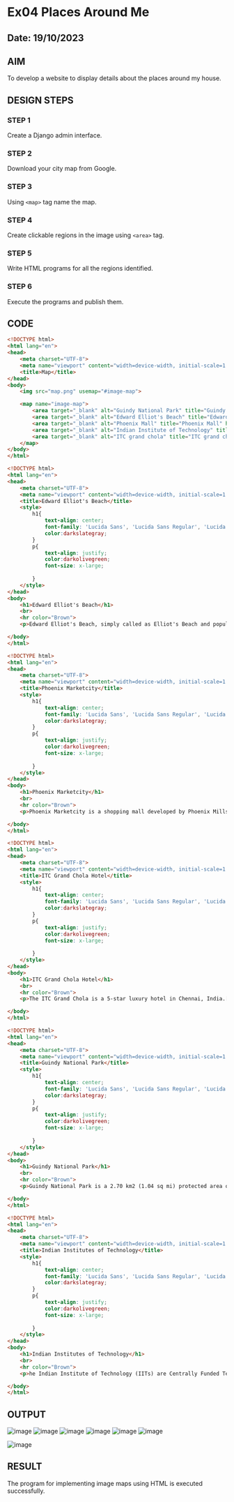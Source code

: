 # Ex04 Places Around Me
## Date: 19/10/2023

## AIM
To develop a website to display details about the places around my house.

## DESIGN STEPS

### STEP 1
Create a Django admin interface.

### STEP 2
Download your city map from Google.

### STEP 3
Using ```<map>``` tag name the map.

### STEP 4
Create clickable regions in the image using ```<area>``` tag.

### STEP 5
Write HTML programs for all the regions identified.

### STEP 6
Execute the programs and publish them.

## CODE
```html
<!DOCTYPE html>
<html lang="en">
<head>
    <meta charset="UTF-8">
    <meta name="viewport" content="width=device-width, initial-scale=1.0">
    <title>Map</title>
</head>
<body>
    <img src="map.png" usemap="#image-map">

    <map name="image-map">
        <area target="_blank" alt="Guindy National Park" title="Guindy National Park" href="park.html" coords="874,649,1028,721" shape="rect">
        <area target="_blank" alt="Edward Elliot's Beach" title="Edward Elliot's Beach" href="beach.html" coords="1642,713,1918,779" shape="rect">
        <area target="_blank" alt="Phoenix Mall" title="Phoenix Mall" href="mall.html" coords="548,879,764,945" shape="rect">
        <area target="_blank" alt="Indian Institute of Technology" title="Indian Institute of Technology" href="IIT.html" coords="903,852,1099,918" shape="rect">
        <area target="_blank" alt="ITC grand chola" title="ITC grand chola" href="itc.html" coords="755,490,904,580" shape="rect">
    </map>
</body>
</html>
```

```html
<!DOCTYPE html>
<html lang="en">
<head>
    <meta charset="UTF-8">
    <meta name="viewport" content="width=device-width, initial-scale=1.0">
    <title>Edward Elliot's Beach</title>
    <style>
        h1{
            text-align: center;
            font-family: 'Lucida Sans', 'Lucida Sans Regular', 'Lucida Grande', 'Lucida Sans Unicode', Geneva, Verdana, sans-serif;
            color:darkslategray;
        }
        p{
            text-align: justify;
            color:darkolivegreen;
            font-size: x-large;
            
        }
    </style>
</head>
<body>
    <h1>Edward Elliot's Beach</h1>
    <br>
    <hr color="Brown">
    <p>Edward Elliot's Beach, simply called as Elliot's Beach and popularly known as Besant Nagar Beach or the Bessie, is a natural urban beach located in the Besant Nagar neighbourhood of Chennai, Tamil Nadu, India. It is located next to the southern tip of the Marina Beach,[1] and was named after Edward Elliot, a chief magistrate and superintendent of police of the Madras Presidency in colonial India.[2] It has the Shrine of Our Lady of Good Health—also known as Annai Vailankanni Church—on its shore, and the Ashtalakshmi Temple nearby.</p>

</body>
</html>
```

```html
<!DOCTYPE html>
<html lang="en">
<head>
    <meta charset="UTF-8">
    <meta name="viewport" content="width=device-width, initial-scale=1.0">
    <title>Phoenix Marketcity</title>
    <style>
        h1{
            text-align: center;
            font-family: 'Lucida Sans', 'Lucida Sans Regular', 'Lucida Grande', 'Lucida Sans Unicode', Geneva, Verdana, sans-serif;
            color:darkslategray;
        }
        p{
            text-align: justify;
            color:darkolivegreen;
            font-size: x-large;
            
        }
    </style>
</head>
<body>
    <h1>Phoenix Marketcity</h1>
    <br>
    <hr color="Brown">
    <p>Phoenix Marketcity is a shopping mall developed by Phoenix Mills Limited located in Chennai, Tamil Nadu, India. It was opened in January 2013[1] and is the 2nd largest mall in the city. It was the fourth largest mall in India in 2018. It has a built up area of 1,000,000 square feet. Also there is a Palladium mall situated right next to it.</p>

</body>
</html>
```

```html
<!DOCTYPE html>
<html lang="en">
<head>
    <meta charset="UTF-8">
    <meta name="viewport" content="width=device-width, initial-scale=1.0">
    <title>ITC Grand Chola Hotel</title>
    <style>
        h1{
            text-align: center;
            font-family: 'Lucida Sans', 'Lucida Sans Regular', 'Lucida Grande', 'Lucida Sans Unicode', Geneva, Verdana, sans-serif;
            color:darkslategray;
        }
        p{
            text-align: justify;
            color:darkolivegreen;
            font-size: x-large;
            
        }
    </style>
</head>
<body>
    <h1>ITC Grand Chola Hotel</h1>
    <br>
    <hr color="Brown">
    <p>The ITC Grand Chola is a 5-star luxury hotel in Chennai, India.[4] It is located in Guindy, opposite SPIC building and along the same row of buildings as Ashok Leyland Towers. The building, designed by Singapore-based SRSS Architects, is of mixed-use development with three separate wings and is themed after traditional Dravidian architecture of the Chola dynasty.[5] The hotel is the ninth hotel in The Luxury Collection brand</p>

</body>
</html>
```

```html
<!DOCTYPE html>
<html lang="en">
<head>
    <meta charset="UTF-8">
    <meta name="viewport" content="width=device-width, initial-scale=1.0">
    <title>Guindy National Park</title>
    <style>
        h1{
            text-align: center;
            font-family: 'Lucida Sans', 'Lucida Sans Regular', 'Lucida Grande', 'Lucida Sans Unicode', Geneva, Verdana, sans-serif;
            color:darkslategray;
        }
        p{
            text-align: justify;
            color:darkolivegreen;
            font-size: x-large;
            
        }
    </style>
</head>
<body>
    <h1>Guindy National Park</h1>
    <br>
    <hr color="Brown">
    <p>Guindy National Park is a 2.70 km2 (1.04 sq mi) protected area of Tamil Nadu, located in Chennai, India, is the 8th-smallest National Park of India and one of the very few national parks situated inside a city. The park is an extension of the grounds surrounding Raj Bhavan, formerly known as the 'Guindy Lodge', the official residence of the governor of Tamil Nadu, India. It extends deep inside the governor's estate, enclosing beautiful forests, scrub lands, lakes and streams.</p>

</body>
</html>
```

```html
<!DOCTYPE html>
<html lang="en">
<head>
    <meta charset="UTF-8">
    <meta name="viewport" content="width=device-width, initial-scale=1.0">
    <title>Indian Institutes of Technology</title>
    <style>
        h1{
            text-align: center;
            font-family: 'Lucida Sans', 'Lucida Sans Regular', 'Lucida Grande', 'Lucida Sans Unicode', Geneva, Verdana, sans-serif;
            color:darkslategray;
        }
        p{
            text-align: justify;
            color:darkolivegreen;
            font-size: x-large;
            
        }
    </style>
</head>
<body>
    <h1>Indian Institutes of Technology</h1>
    <br>
    <hr color="Brown">
    <p>he Indian Institute of Technology (IITs) are Centrally Funded Technical Institutes located across India. They are under the ownership of the Ministry of Education of the Government of India and are governed by the Institutes of Technology Act, 1961. The Act declares them as Institutes of National Importance and lays down their powers, duties, and framework for governance as the country's premier institutions in the field of technology.</p>

</body>
</html>
```


## OUTPUT

![image](https://github.com/Muralikrishnan13/NearMe/assets/130058615/933f958d-b38c-4347-83b4-56c21d12c145)
![image](https://github.com/Muralikrishnan13/NearMe/assets/130058615/bd2d64b0-f6c1-4d84-b537-9e57351a71e3)
![image](https://github.com/Muralikrishnan13/NearMe/assets/130058615/c06d512a-407c-40c6-b822-7dd330806821)
![image](https://github.com/Muralikrishnan13/NearMe/assets/130058615/91c34e7f-7d25-4985-b93f-2a5a274f3548)
![image](https://github.com/Muralikrishnan13/NearMe/assets/130058615/f2639974-c551-47b2-9a34-8f206c4bc36d)
![image](https://github.com/Muralikrishnan13/NearMe/assets/130058615/0cb90618-945f-4970-bd73-d30d482278ac)

![image](https://github.com/Muralikrishnan13/NearMe/assets/130058615/89f30b88-7314-4851-a19a-c873e437aaf2)


## RESULT
The program for implementing image maps using HTML is executed successfully.

